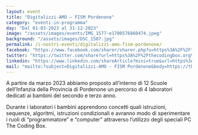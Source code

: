 ```yaml
---
layout: event
title: "Digitalizzi-AMO – FISM Pordenone"
category: "eventi-in-programma"
day: "Dal 01-03-2023 al 31-12-2023"
image: "/assets/images/events/IMG_1577-e1700576860474.jpeg"
background: "/assets/images/DSC_1507.jpg"
permalink: /i-nostri-eventi/digitalizzi-amo-fism-pordenone/
facebook: "https://www.facebook.com/sharer/sharer.php?u=https%3A%2F%2Fthecodingbox.org%2Fevents%2Fdigitalizzi-amo-fism-pordenone%2F"
twitter: "https://twitter.com/share?url=https%3A%2F%2Fthecodingbox.org%2Fevents%2Fdigitalizzi-amo-fism-pordenone%2F"
linkedin: "https://www.linkedin.com/shareArticle?mini=true&url=https%3A%2F%2Fthecodingbox.org%2Fevents%2Fdigitalizzi-amo-fism-pordenone%2F"
mail: "mailto:?subject=Digitalizzi-AMO - FISM Pordenone&body=https://thecodingbox.org/events/digitalizzi-amo-fism-pordenone/"
---
```


A partire da marzo 2023 abbiamo proposto all’interno di 12 Scuole dell’Infanzia della Provincia di Pordenone un percorso
di 4 laboratori dedicati ai bambini del secondo e terzo anno.

Durante i laboratori i bambini apprendono concetti quali istruzioni, sequenze, algoritmi, istruzioni condizionali e
avranno modo di sperimentare i ruoli di “programmatore” e “computer” attraverso l’utilizzo degli speciali PC The Coding
Box.

